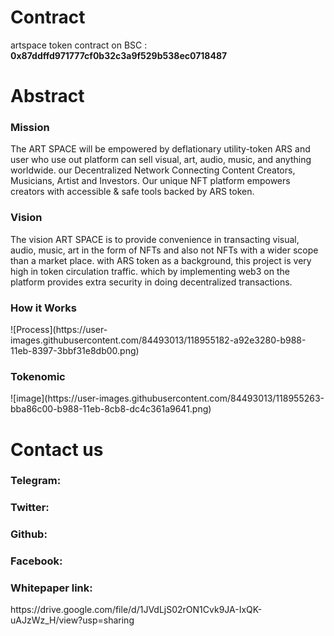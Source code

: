 <h1>Contract</H1>

artspace token contract on BSC : <b>0x87ddffd971777cf0b32c3a9f529b538ec0718487</b>

<h1>Abstract</H1>

<h3>Mission</h3>
The ART SPACE will be empowered by deflationary utility-token ARS and user who use out platform can sell visual, art, audio, music, and anything worldwide. our Decentralized Network Connecting Content Creators, Musicians, Artist and Investors. Our unique NFT platform empowers creators with accessible & safe tools backed by ARS token.

<h3>Vision</h3>
The vision ART SPACE is to provide convenience in transacting visual, audio, music, art in the form of NFTs and also not NFTs with a wider scope than a market place. with ARS token as a background, this project is very high in token circulation traffic. which by implementing web3 on the platform provides extra security in doing decentralized transactions.

<h3>How it Works</h3>
![Process](https://user-images.githubusercontent.com/84493013/118955182-a92e3280-b988-11eb-8397-3bbf31e8db00.png)

<h3>Tokenomic</h3>
![image](https://user-images.githubusercontent.com/84493013/118955263-bba86c00-b988-11eb-8cb8-dc4c361a9641.png)

<H1>Contact us</H1>

<h3>Telegram: </h3>
<h3>Twitter: </h3>
<h3>Github: </h3>
<h3>Facebook: </h3>
<h3>Whitepaper link: </h3> https://drive.google.com/file/d/1JVdLjS02rON1Cvk9JA-IxQK-uAJzWz_H/view?usp=sharing
